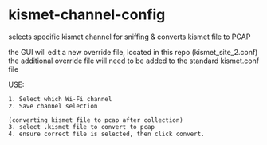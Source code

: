 # kismet-channel-config
 selects specific kismet channel for sniffing & converts kismet file to PCAP

the GUI will edit a new override file, located in this repo (kismet_site_2.conf)
the additional override file will need to be added to the standard kismet.conf file

USE:
    
    1. Select which Wi-Fi channel
    2. Save channel selection

    (converting kismet file to pcap after collection)
    3. select .kismet file to convert to pcap
    4. ensure correct file is selected, then click convert.